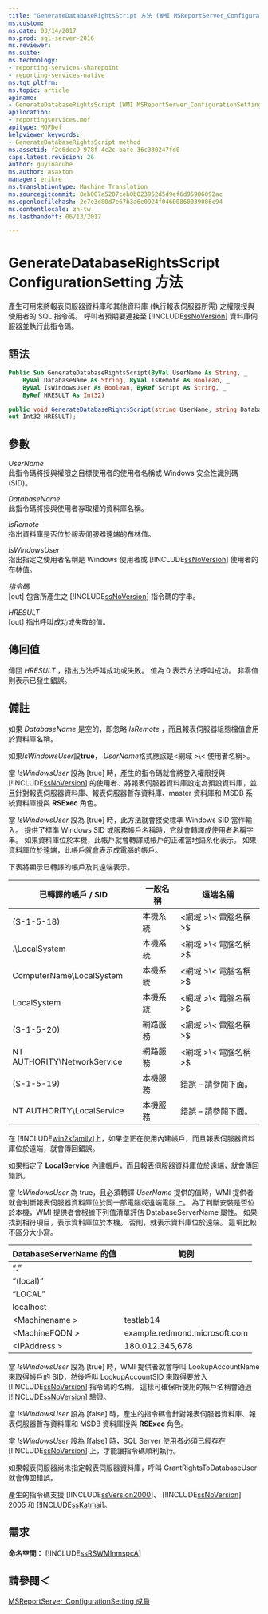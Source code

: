 ```yaml
---
title: "GenerateDatabaseRightsScript 方法 (WMI MSReportServer_ConfigurationSetting) |Microsoft 文件"
ms.custom: 
ms.date: 03/14/2017
ms.prod: sql-server-2016
ms.reviewer: 
ms.suite: 
ms.technology:
- reporting-services-sharepoint
- reporting-services-native
ms.tgt_pltfrm: 
ms.topic: article
apiname:
- GenerateDatabaseRightsScript (WMI MSReportServer_ConfigurationSetting Class)
apilocation:
- reportingservices.mof
apitype: MOFDef
helpviewer_keywords:
- GenerateDatabaseRightsScript method
ms.assetid: f2e6dcc9-978f-4c2c-bafe-36c330247fd0
caps.latest.revision: 26
author: guyinacube
ms.author: asaxton
manager: erikre
ms.translationtype: Machine Translation
ms.sourcegitcommit: 0eb007a5207ceb0b023952d5d9ef6d95986092ac
ms.openlocfilehash: 2e7e3d80d7e67b3a6e0924f04600860039086c94
ms.contentlocale: zh-tw
ms.lasthandoff: 06/13/2017

---
```

# <a name="configurationsetting-method---generatedatabaserightsscript"></a>GenerateDatabaseRightsScript ConfigurationSetting 方法
  產生可用來將報表伺服器資料庫和其他資料庫 (執行報表伺服器所需) 之權限授與使用者的 SQL 指令碼。 呼叫者預期要連接至 [!INCLUDE[ssNoVersion](../../includes/ssnoversion-md.md)] 資料庫伺服器並執行此指令碼。  
  
## <a name="syntax"></a>語法  
  
```vb  
Public Sub GenerateDatabaseRightsScript(ByVal UserName As String, _  
    ByVal DatabaseName As String, ByVal IsRemote As Boolean, _  
    ByVal IsWindowsUser As Boolean, ByRef Script As String, _  
    ByRef HRESULT As Int32)  
```  
  
```csharp  
public void GenerateDatabaseRightsScript(string UserName, string DatabaseName, bool IsRemote, bool IsWindowsUser, out string Script,   
out Int32 HRESULT);  
```  
  
## <a name="parameters"></a>參數  
 *UserName*  
 此指令碼將授與權限之目標使用者的使用者名稱或 Windows 安全性識別碼 (SID)。  
  
 *DatabaseName*  
 此指令碼將授與使用者存取權的資料庫名稱。  
  
 *IsRemote*  
 指出資料庫是否位於報表伺服器遠端的布林值。  
  
 *IsWindowsUser*  
 指出指定之使用者名稱是 Windows 使用者或 [!INCLUDE[ssNoVersion](../../includes/ssnoversion-md.md)] 使用者的布林值。  
  
 *指令碼*  
 [out] 包含所產生之 [!INCLUDE[ssNoVersion](../../includes/ssnoversion-md.md)] 指令碼的字串。  
  
 *HRESULT*  
 [out] 指出呼叫成功或失敗的值。  
  
## <a name="return-value"></a>傳回值  
 傳回 *HRESULT* ，指出方法呼叫成功或失敗。 值為 0 表示方法呼叫成功。 非零值則表示已發生錯誤。  
  
## <a name="remarks"></a>備註  
 如果 *DatabaseName* 是空的，即忽略 *IsRemote* ，而且報表伺服器組態檔值會用於資料庫名稱。  
  
 如果*IsWindowsUser*設**true**， *UserName*格式應該是\<網域 >\\< 使用者名稱\>。  
  
 當 *IsWindowsUser* 設為 [true] 時，產生的指令碼就會將登入權限授與 [!INCLUDE[ssNoVersion](../../includes/ssnoversion-md.md)] 的使用者、將報表伺服器資料庫設定為預設資料庫，並且針對報表伺服器資料庫、報表伺服器暫存資料庫、master 資料庫和 MSDB 系統資料庫授與 **RSExec** 角色。  
  
 當 *IsWindowsUser* 設為 [true] 時，此方法就會接受標準 Windows SID 當作輸入。 提供了標準 Windows SID 或服務帳戶名稱時，它就會轉譯成使用者名稱字串。 如果資料庫位於本機，此帳戶就會轉譯成帳戶的正確當地語系化表示。 如果資料庫位於遠端，此帳戶就會表示成電腦的帳戶。  
  
 下表將顯示已轉譯的帳戶及其遠端表示。  
  
|已轉譯的帳戶 / SID|一般名稱|遠端名稱|  
|---------------------------------------|-----------------|-----------------|  
|(S-1-5-18)|本機系統|\<網域 >\\< 電腦名稱\>$|  
|.\LocalSystem|本機系統|\<網域 >\\< 電腦名稱\>$|  
|ComputerName\LocalSystem|本機系統|\<網域 >\\< 電腦名稱\>$|  
|LocalSystem|本機系統|\<網域 >\\< 電腦名稱\>$|  
|(S-1-5-20)|網路服務|\<網域 >\\< 電腦名稱\>$|  
|NT AUTHORITY\NetworkService|網路服務|\<網域 >\\< 電腦名稱\>$|  
|(S-1-5-19)|本機服務|錯誤 – 請參閱下面。|  
|NT AUTHORITY\LocalService|本機服務|錯誤 – 請參閱下面。|  
  
 在 [!INCLUDE[win2kfamily](../../includes/win2kfamily-md.md)]上，如果您正在使用內建帳戶，而且報表伺服器資料庫位於遠端，就會傳回錯誤。  
  
 如果指定了 **LocalService** 內建帳戶，而且報表伺服器資料庫位於遠端，就會傳回錯誤。  
  
 當 *IsWindowsUser* 為 true，且必須轉譯 *UserName* 提供的值時，WMI 提供者就會判斷報表伺服器資料庫位於同一部電腦或遠端電腦上。 為了判斷安裝是否位於本機，WMI 提供者會根據下列值清單評估 DatabaseServerName 屬性。 如果找到相符項目，表示資料庫位於本機。 否則，就表示資料庫位於遠端。 這項比較不區分大小寫。  
  
|DatabaseServerName 的值|範例|  
|---------------------------------|-------------|  
|“.”||  
|“(local)”||  
|“LOCAL”||  
|localhost||  
|\<Machinename >|testlab14|  
|\<MachineFQDN >|example.redmond.microsoft.com|  
|\<IPAddress >|180.012.345,678|  
  
 當 *IsWindowsUser* 設為 [true] 時，WMI 提供者就會呼叫 LookupAccountName 來取得帳戶的 SID，然後呼叫 LookupAccountSID 來取得要放入 [!INCLUDE[ssNoVersion](../../includes/ssnoversion-md.md)] 指令碼的名稱。 這樣可確保所使用的帳戶名稱會通過 [!INCLUDE[ssNoVersion](../../includes/ssnoversion-md.md)] 驗證。  
  
 當 *IsWindowsUser* 設為 [false] 時，產生的指令碼會針對報表伺服器資料庫、報表伺服器暫存資料庫和 MSDB 資料庫授與 **RSExec** 角色。  
  
 當 *IsWindowsUser* 設為 [false] 時，SQL Server 使用者必須已經存在 [!INCLUDE[ssNoVersion](../../includes/ssnoversion-md.md)] 上，才能讓指令碼順利執行。  
  
 如果報表伺服器尚未指定報表伺服器資料庫，呼叫 GrantRightsToDatabaseUser 就會傳回錯誤。  
  
 產生的指令碼支援 [!INCLUDE[ssVersion2000](../../includes/ssversion2000-md.md)]、 [!INCLUDE[ssNoVersion](../../includes/ssnoversion-md.md)] 2005 和 [!INCLUDE[ssKatmai](../../includes/sskatmai-md.md)]。  
  
## <a name="requirements"></a>需求  
 **命名空間：** [!INCLUDE[ssRSWMInmspcA](../../includes/ssrswminmspca-md.md)]  
  
## <a name="see-also"></a>請參閱＜  
 [MSReportServer_ConfigurationSetting 成員](../../reporting-services/wmi-provider-library-reference/msreportserver-configurationsetting-members.md)  
  
  
